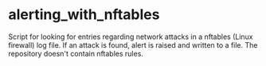 # alerting_with_nftables
Script for looking for entries regarding network attacks in a nftables (Linux firewall) log file. If an attack is found, alert is raised and written to a file. The repository doesn't contain nftables rules.
